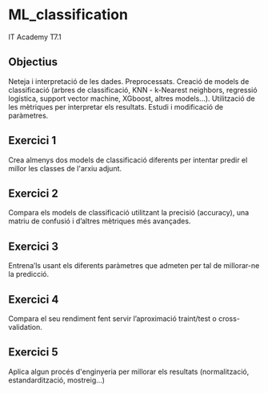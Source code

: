 # ML_classification
IT Academy T7.1


## Objectius
Neteja i interpretació de les dades.
Preprocessats.
Creació de models de classificació (arbres de classificació, KNN - k-Nearest neighbors, regressió logística, support vector machine, XGboost, altres models...).
Utilització de les mètriques per interpretar els resultats.
Estudi i modificació de paràmetres.


## Exercici 1
Crea almenys dos models de classificació diferents per intentar predir el millor les classes de l'arxiu adjunt.



## Exercici 2
Compara els models de classificació utilitzant la precisió (accuracy), una matriu de confusió i d’altres mètriques més avançades.



## Exercici 3
Entrena’ls usant els diferents paràmetres que admeten per tal de millorar-ne la predicció.



## Exercici 4
Compara el seu rendiment fent servir l’aproximació traint/test o cross-validation.



## Exercici 5
Aplica algun procés d'enginyeria per millorar els resultats (normalització, estandardització, mostreig...)

